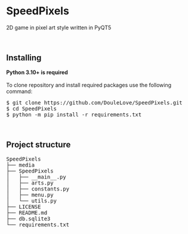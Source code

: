 # SpeedPixels
2D game in pixel art style written in PyQT5

<br>

## Installing
**Python 3.10+ is required**<br><br>
To clone repository and install required packages use the following command:<br>
<pre>
$ git clone https://github.com/DouleLove/SpeedPixels.git
$ cd SpeedPixels
$ python -m pip install -r requirements.txt
</pre>

<br>

## Project structure
<pre>
SpeedPixels
├── media
├── SpeedPixels
│   ├── __main__.py
│   ├── arts.py
│   ├── constants.py
│   ├── menu.py
│   └── utils.py
├── LICENSE
├── README.md
├── db.sqlite3
└── requirements.txt
</pre>
